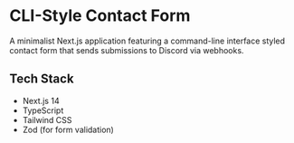 # CLI-Style Contact Form

A minimalist Next.js application featuring a command-line interface styled contact form that sends submissions to Discord via webhooks.

## Tech Stack

- Next.js 14
- TypeScript
- Tailwind CSS
- Zod (for form validation)

